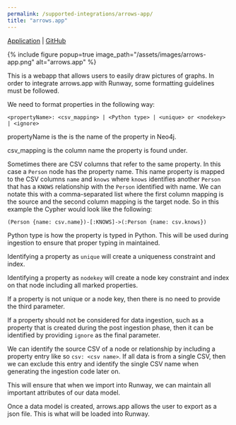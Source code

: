 ```yaml
---
permalink: /supported-integrations/arrows-app/
title: "arrows.app"
---
```




[Application](arrows.app) | [GitHub](https://github.com/neo4j-labs/arrows.app)

{% include figure popup=true image_path="/assets/images/arrows-app.png" alt="arrows.app" %}


This is a webapp that allows users to easily draw pictures of graphs. In order to integrate arrows.app with Runway, some formatting guidelines must be followed.

We need to format properties in the following way: 

```
<propertyName>: <csv_mapping> | <Python type> | <unique> or <nodekey> | <ignore>
``` 

propertyName is the is the name of the property in Neo4j.

csv_mapping is the column name the property is found under.

Sometimes there are CSV columns that refer to the same property. In this case a `Person` node has the property name. This name property is mapped to the CSV columns `name` and `knows` where `knows` identifies another `Person` that has a `KNOWS` relationship with the `Person` identified with name. We can notate this with a comma-separated list where the first column mapping is the source and the second column mapping is the target node. So in this example the Cypher would look like the following:

```cypher
(Person {name: csv.name})-[:KNOWS]->(:Person {name: csv.knows})
```

Python type is how the property is typed in Python. This will be used during ingestion to ensure that proper typing in maintained.

Identifying a property as `unique` will create a uniqueness constraint and index. 

Identifying a property as `nodekey` will create a node key constraint and index on that node including all marked properties.

If a property is not unique or a node key, then there is no need to provide the third parameter.

If a property should not be considered for data ingestion, such as a property that is created during the post ingestion phase, then it can be identified by providing `ignore` as the final parameter. 

We can identify the source CSV of a node or relationship by including a property entry like so `csv: <csv name>`. If all data is from a single CSV, then we can exclude this entry and identify the single CSV name when generating the ingestion code later on.


This will ensure that when we import into Runway, we can maintain all important attributes of our data model.

Once a data model is created, arrows.app allows the user to export as a json file. This is what will be loaded into Runway.